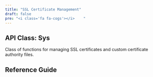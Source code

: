```yaml
---
title: "SSL Certificate Management"
draft: false
pre: "<i class='fa fa-cogs'></i>	"
---
```


## API Class: Sys
Class of functions for managing SSL certificates and custom certificate authority files.

## Reference Guide
